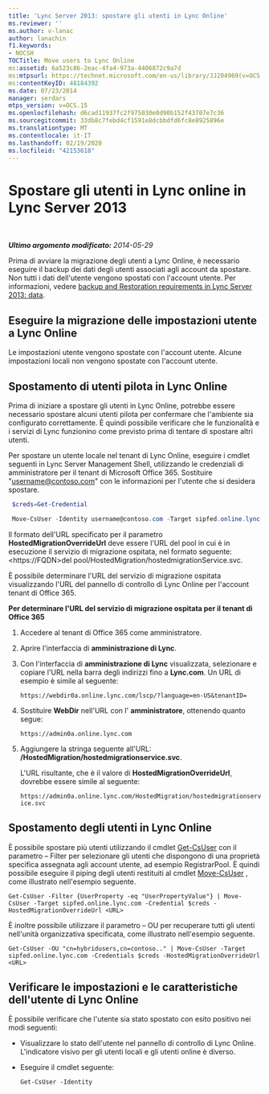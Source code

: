 ```yaml
---
title: 'Lync Server 2013: spostare gli utenti in Lync Online'
ms.reviewer: ''
ms.author: v-lanac
author: lanachin
f1.keywords:
- NOCSH
TOCTitle: Move users to Lync Online
ms:assetid: 6a523c86-2eac-4fa4-973a-4406872c9a7d
ms:mtpsurl: https://technet.microsoft.com/en-us/library/JJ204969(v=OCS.15)
ms:contentKeyID: 48184392
ms.date: 07/23/2014
manager: serdars
mtps_version: v=OCS.15
ms.openlocfilehash: d6cad11937fc2f975030e0d90b152f43707e7c36
ms.sourcegitcommit: 33db8c7febd4cf1591e8dcbbdfd6fc8e8925896e
ms.translationtype: MT
ms.contentlocale: it-IT
ms.lasthandoff: 02/19/2020
ms.locfileid: "42153618"
---
```

<div data-xmlns="http://www.w3.org/1999/xhtml">

<div class="topic" data-xmlns="http://www.w3.org/1999/xhtml" data-msxsl="urn:schemas-microsoft-com:xslt" data-cs="http://msdn.microsoft.com/">

<div data-asp="https://msdn2.microsoft.com/asp">

# <a name="move-users-to-lync-online-in-lync-server-2013"></a>Spostare gli utenti in Lync online in Lync Server 2013

</div>

<div id="mainSection">

<div id="mainBody">

<span> </span>

_**Ultimo argomento modificato:** 2014-05-29_

Prima di avviare la migrazione degli utenti a Lync Online, è necessario eseguire il backup dei dati degli utenti associati agli account da spostare. Non tutti i dati dell'utente vengono spostati con l'account utente. Per informazioni, vedere [backup and Restoration requirements in Lync Server 2013: data](lync-server-2013-backup-and-restoration-requirements-data.md).

<div>

## <a name="migrate-user-settings-to-lync-online"></a>Eseguire la migrazione delle impostazioni utente a Lync Online

Le impostazioni utente vengono spostate con l'account utente. Alcune impostazioni locali non vengono spostate con l'account utente.

</div>

<div>

## <a name="moving-pilot-users-to-lync-online"></a>Spostamento di utenti pilota in Lync Online

Prima di iniziare a spostare gli utenti in Lync Online, potrebbe essere necessario spostare alcuni utenti pilota per confermare che l'ambiente sia configurato correttamente. È quindi possibile verificare che le funzionalità e i servizi di Lync funzionino come previsto prima di tentare di spostare altri utenti.

Per spostare un utente locale nel tenant di Lync Online, eseguire i cmdlet seguenti in Lync Server Management Shell, utilizzando le credenziali di amministratore per il tenant di Microsoft Office 365. Sostituire "username@contoso.com" con le informazioni per l'utente che si desidera spostare.

   ```PowerShell
    $creds=Get-Credential
   ```

   ```PowerShell
    Move-CsUser -Identity username@contoso.com -Target sipfed.online.lync.com -Credential $creds -HostedMigrationOverrideUrl <URL>
   ```

Il formato dell'URL specificato per il parametro **HostedMigrationOverrideUrl** deve essere l'URL del pool in cui è in esecuzione il servizio di migrazione ospitata, nel formato seguente:\<https://FQDN\>del pool/HostedMigration/hostedmigrationService.svc.

È possibile determinare l'URL del servizio di migrazione ospitata visualizzando l'URL del pannello di controllo di Lync Online per l'account tenant di Office 365.

**Per determinare l'URL del servizio di migrazione ospitata per il tenant di Office 365**

1.  Accedere al tenant di Office 365 come amministratore.

2.  Aprire l'interfaccia di **amministrazione di Lync**.

3.  Con l'interfaccia di **amministrazione di Lync** visualizzata, selezionare e copiare l'URL nella barra degli indirizzi fino a **Lync.com**. Un URL di esempio è simile al seguente:
    
    `https://webdir0a.online.lync.com/lscp/?language=en-US&tenantID=`

4.  Sostituire **WebDir** nell'URL con l' **amministratore**, ottenendo quanto segue:
    
    `https://admin0a.online.lync.com`

5.  Aggiungere la stringa seguente all'URL: **/HostedMigration/hostedmigrationservice.svc**.
    
    L'URL risultante, che è il valore di **HostedMigrationOverrideUrl**, dovrebbe essere simile al seguente:
    
    `https://admin0a.online.lync.com/HostedMigration/hostedmigrationservice.svc`

</div>

<div>

## <a name="moving-users-to-lync-online"></a>Spostamento degli utenti in Lync Online

È possibile spostare più utenti utilizzando il cmdlet [Get-CsUser](https://docs.microsoft.com/powershell/module/skype/Get-CsUser) con il parametro – Filter per selezionare gli utenti che dispongono di una proprietà specifica assegnata agli account utente, ad esempio RegistrarPool. È quindi possibile eseguire il piping degli utenti restituiti al cmdlet [Move-CsUser](https://docs.microsoft.com/powershell/module/skype/Move-CsUser) , come illustrato nell'esempio seguente.

    Get-CsUser -Filter {UserProperty -eq "UserPropertyValue"} | Move-CsUser -Target sipfed.online.lync.com -Credential $creds -HostedMigrationOverrideUrl <URL>

È inoltre possibile utilizzare il parametro – OU per recuperare tutti gli utenti nell'unità organizzativa specificata, come illustrato nell'esempio seguente.

    Get-CsUser -OU "cn=hybridusers,cn=contoso.." | Move-CsUser -Target sipfed.online.lync.com -Credentials $creds -HostedMigrationOverrideUrl <URL>

</div>

<div>

## <a name="verify-lync-online-user-settings-and-features"></a>Verificare le impostazioni e le caratteristiche dell'utente di Lync Online

È possibile verificare che l'utente sia stato spostato con esito positivo nei modi seguenti:

  - Visualizzare lo stato dell'utente nel pannello di controllo di Lync Online. L'indicatore visivo per gli utenti locali e gli utenti online è diverso.

  - Eseguire il cmdlet seguente:
    
        Get-CsUser -Identity

</div>

</div>

<span> </span>

</div>

</div>

</div>

